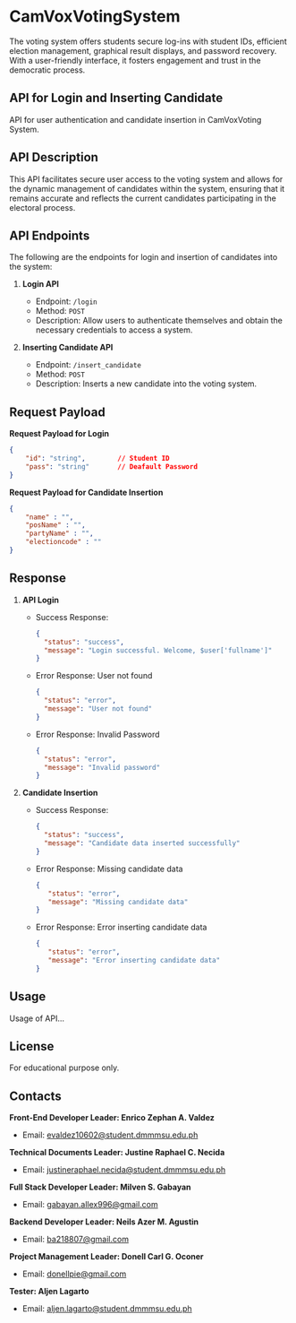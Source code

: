 # CamVoxVotingSystem
The  voting system offers students secure log-ins with student IDs, efficient election management, graphical result displays, and password recovery. With a user-friendly interface, it fosters engagement and trust in the democratic process.

## API for Login and Inserting Candidate
API for user authentication and candidate insertion in CamVoxVoting System.

## API Description
This API facilitates secure user access to the voting system and allows for the dynamic management of candidates within the system, ensuring that it remains accurate and reflects the current candidates participating in the electoral process.

## API Endpoints
The following are the endpoints for login and insertion of candidates into the system:

1. **Login API**
   - Endpoint: `/login`
   - Method: `POST`
   - Description: Allow users to authenticate themselves and obtain the necessary credentials to access a system.

2. **Inserting Candidate API**
   - Endpoint: `/insert_candidate`
   - Method: `POST`
   - Description: Inserts a new candidate into the voting system.

## Request Payload
**Request Payload for Login**

```json
{
    "id": "string",        // Student ID
    "pass": "string"       // Deafault Password
}
```

**Request Payload for Candidate Insertion**

```json
{
    "name" : "",
    "posName" : "",
    "partyName" : "",
    "electioncode" : ""
}
```


## Response
1. **API Login**
   - Success Response:

      ```json
      {
        "status": "success",
        "message": "Login successful. Welcome, $user['fullname']"
      }
      ```

   - Error Response: User not found
     
      ```json
      {
        "status": "error",
        "message": "User not found"
      }
      ```
   - Error Response: Invalid Password
  
      ```json
      {
        "status": "error",
        "message": "Invalid password"
      }
      ```

2. **Candidate Insertion**
   - Success Response:
   
     ```json
     {
       "status": "success",
       "message": "Candidate data inserted successfully"
     }
     ```
   - Error Response: Missing candidate data

     ```json
     {
        "status": "error",
        "message": "Missing candidate data"
     }
     ```
   - Error Response: Error inserting candidate data

     ```json
     {
        "status": "error",
        "message": "Error inserting candidate data"
     }
     ```
     
## Usage
Usage of API...


## License
For educational purpose only.

## Contacts
**Front-End Developer Leader: Enrico Zephan A. Valdez**
   - Email: evaldez10602@student.dmmmsu.edu.ph
     
**Technical Documents Leader: Justine Raphael C. Necida**
   - Email: justineraphael.necida@student.dmmmsu.edu.ph
     
**Full Stack Developer Leader: Milven S. Gabayan**
   - Email: gabayan.allex996@gmail.com
     
**Backend Developer Leader: Neils Azer M. Agustin**
   - Email: ba218807@gmail.com
     
**Project Management Leader: Donell Carl G. Oconer**
   - Email: donellpie@gmail.com
     
**Tester: Aljen Lagarto**
   - Email: aljen.lagarto@student.dmmmsu.edu.ph




